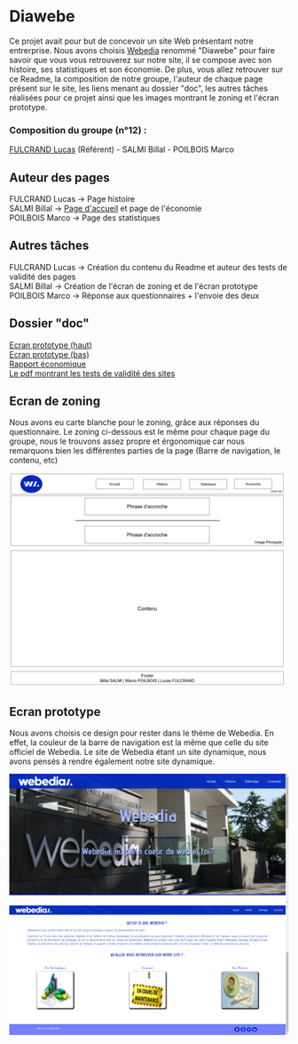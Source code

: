 # Diawebe

Ce projet avait pour but de concevoir un site Web présentant notre entrerprise. Nous avons choisis [Webedia](https://fr.webedia-group.com/) renommé "Diawebe" pour faire savoir que vous vous retrouverez sur notre site, il se compose avec son histoire, ses statistiques et son économie. De plus, vous allez retrouver sur ce Readme, la composition de notre groupe, l'auteur de chaque page présent sur le site, les liens menant au dossier "doc", les autres tâches réalisées pour ce projet ainsi que les images montrant le zoning et l'écran prototype.

### Composition du groupe (n°12) :

[FULCRAND Lucas](mailto:lucas.fulcrand@edu.univ-fcomte.fr?subject=SAE_1_05_06) (Référent) - SALMI Billal - POILBOIS Marco

## Auteur des pages

FULCRAND Lucas -> Page histoire <br>
SALMI Billal -> [Page d'accueil](https://lfulcran-iut90.github.io/Webedia/Le_Site_SAE.05-06/Page_Accueil/page_a.html) et page de l'économie <br>
POILBOIS Marco -> Page des statistiques

## Autres tâches

FULCRAND Lucas -> Création du contenu du Readme et auteur des tests de validité des pages <br>
SALMI Billal -> Création de l'écran de zoning et de l'écran prototype <br>
POILBOIS Marco -> Réponse aux questionnaires + l'envoie des deux

## Dossier "doc"
[Ecran prototype (haut)](doc/Ecran_prototype_haut.jpg)<br>
[Ecran prototype (bas)](doc/Ecran_prototype_bas.jpg)<br>
[Rapport économique](doc/Grp12_FULCRAND_Rapport_economique.pdf)<br>
[Le pdf montrant les tests de validité des sites](doc/Validation.pdf)

## Ecran de zoning

Nous avons eu carte blanche pour le zoning, grâce aux réponses du questionnaire. Le zoning ci-dessous est le même pour chaque page du groupe, nous le trouvons assez propre et érgonomique car nous remarquons bien les différentes parties de la page (Barre de navigation, le contenu, etc)

![écran de zoning](doc/Ecran_Zoning.jpg)

## Ecran prototype 

Nous avons choisis ce design pour rester dans le thème de Webedia. En effet, la couleur de la barre de navigation est la même que celle du site officiel de Webedia. Le site de Webedia étant un site dynamique, nous avons pensés à rendre également notre site dynamique.

![écran prototype](doc/Ecran_prototype_haut.jpg)
![écran prototype](doc/Ecran_prototype_bas.jpg)
